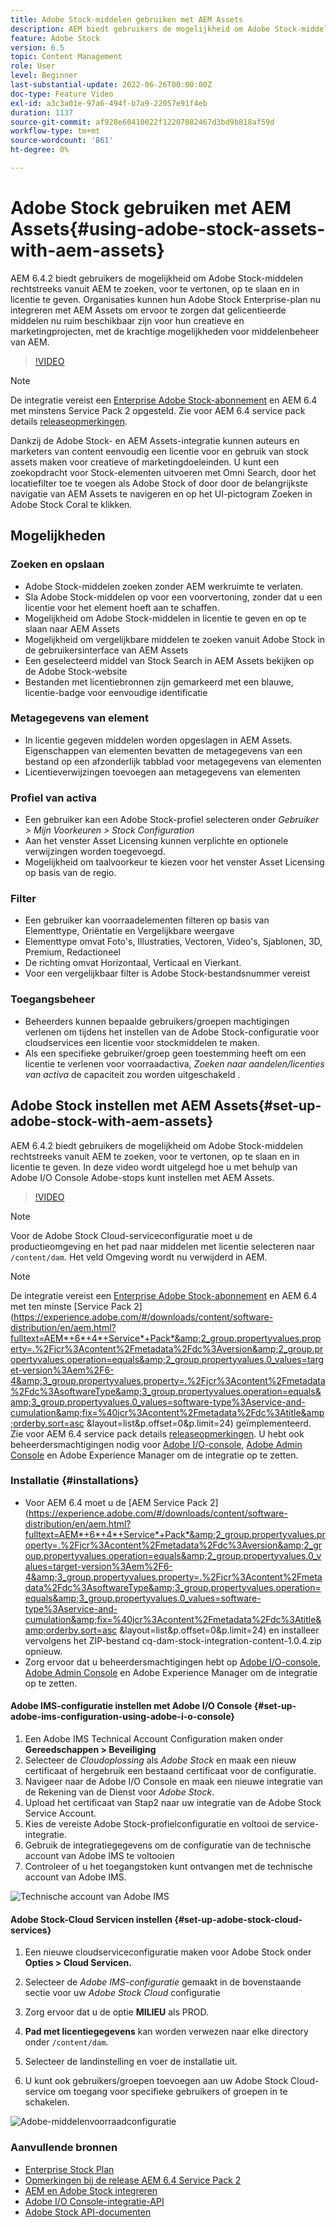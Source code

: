```yaml
---
title: Adobe Stock-middelen gebruiken met AEM Assets
description: AEM biedt gebruikers de mogelijkheid om Adobe Stock-middelen rechtstreeks vanuit AEM te zoeken, voor te vertonen, op te slaan en te licentiëren. Organisaties kunnen hun Adobe Stock Enterprise-plan nu integreren met AEM Assets om ervoor te zorgen dat gelicentieerde middelen nu ruim beschikbaar zijn voor hun creatieve en marketingprojecten, met de krachtige mogelijkheden voor middelenbeheer van AEM.
feature: Adobe Stock
version: 6.5
topic: Content Management
role: User
level: Beginner
last-substantial-update: 2022-06-26T00:00:00Z
doc-type: Feature Video
exl-id: a3c3a01e-97a6-494f-b7a9-22057e91f4eb
duration: 1137
source-git-commit: af928e60410022f12207082467d3bd9b818af59d
workflow-type: tm+mt
source-wordcount: '861'
ht-degree: 0%

---
```


# Adobe Stock gebruiken met AEM Assets{#using-adobe-stock-assets-with-aem-assets}

AEM 6.4.2 biedt gebruikers de mogelijkheid om Adobe Stock-middelen rechtstreeks vanuit AEM te zoeken, voor te vertonen, op te slaan en in licentie te geven. Organisaties kunnen hun Adobe Stock Enterprise-plan nu integreren met AEM Assets om ervoor te zorgen dat gelicentieerde middelen nu ruim beschikbaar zijn voor hun creatieve en marketingprojecten, met de krachtige mogelijkheden voor middelenbeheer van AEM.

>[!VIDEO](https://video.tv.adobe.com/v/24678?quality=12&learn=on)

>[!NOTE]
>
>De integratie vereist een [Enterprise Adobe Stock-abonnement](https://landing.adobe.com/en/na/products/creative-cloud/ctir-4625-stock-for-enterprise/index.html) en AEM 6.4 met minstens Service Pack 2 opgesteld. Zie voor AEM 6.4 service pack details [releaseopmerkingen](https://helpx.adobe.com/experience-manager/6-4/release-notes/sp-release-notes.html).

Dankzij de Adobe Stock- en AEM Assets-integratie kunnen auteurs en marketers van content eenvoudig een licentie voor en gebruik van stock assets maken voor creatieve of marketingdoeleinden. U kunt een zoekopdracht voor Stock-elementen uitvoeren met Omni Search, door het locatiefilter toe te voegen als Adobe Stock of door door de belangrijkste navigatie van AEM Assets te navigeren en op het UI-pictogram Zoeken in Adobe Stock Coral te klikken.

## Mogelijkheden

### Zoeken en opslaan

* Adobe Stock-middelen zoeken zonder AEM werkruimte te verlaten.
* Sla Adobe Stock-middelen op voor een voorvertoning, zonder dat u een licentie voor het element hoeft aan te schaffen.
* Mogelijkheid om Adobe Stock-middelen in licentie te geven en op te slaan naar AEM Assets
* Mogelijkheid om vergelijkbare middelen te zoeken vanuit Adobe Stock in de gebruikersinterface van AEM Assets
* Een geselecteerd middel van Stock Search in AEM Assets bekijken op de Adobe Stock-website
* Bestanden met licentiebronnen zijn gemarkeerd met een blauwe, licentie-badge voor eenvoudige identificatie

### Metagegevens van element

* In licentie gegeven middelen worden opgeslagen in AEM Assets. Eigenschappen van elementen bevatten de metagegevens van een bestand op een afzonderlijk tabblad voor metagegevens van elementen
* Licentieverwijzingen toevoegen aan metagegevens van elementen

### Profiel van activa

* Een gebruiker kan een Adobe Stock-profiel selecteren onder *Gebruiker > Mijn Voorkeuren > Stock Configuration*
* Aan het venster Asset Licensing kunnen verplichte en optionele verwijzingen worden toegevoegd.
* Mogelijkheid om taalvoorkeur te kiezen voor het venster Asset Licensing op basis van de regio.

### Filter

* Een gebruiker kan voorraadelementen filteren op basis van Elementtype, Oriëntatie en Vergelijkbare weergave
* Elementtype omvat Foto&#39;s, Illustraties, Vectoren, Video&#39;s, Sjablonen, 3D, Premium, Redactioneel
* De richting omvat Horizontaal, Verticaal en Vierkant.
* Voor een vergelijkbaar filter is Adobe Stock-bestandsnummer vereist

### Toegangsbeheer

* Beheerders kunnen bepaalde gebruikers/groepen machtigingen verlenen om tijdens het instellen van de Adobe Stock-configuratie voor cloudservices een licentie voor stockmiddelen te maken.
* Als een specifieke gebruiker/groep geen toestemming heeft om een licentie te verlenen voor voorraadactiva, *Zoeken naar aandelen/licenties van activa* de capaciteit zou worden uitgeschakeld .

## Adobe Stock instellen met AEM Assets{#set-up-adobe-stock-with-aem-assets}

AEM 6.4.2 biedt gebruikers de mogelijkheid om Adobe Stock-middelen rechtstreeks vanuit AEM te zoeken, voor te vertonen, op te slaan en in licentie te geven. In deze video wordt uitgelegd hoe u met behulp van Adobe I/O Console Adobe-stops kunt instellen met AEM Assets.

>[!VIDEO](https://video.tv.adobe.com/v/25043?quality=12&learn=on)

>[!NOTE]
>
>Voor de Adobe Stock Cloud-serviceconfiguratie moet u de productieomgeving en het pad naar middelen met licentie selecteren naar `/content/dam`. Het veld Omgeving wordt nu verwijderd in AEM.

>[!NOTE]
>
>De integratie vereist een [Enterprise Adobe Stock-abonnement](https://landing.adobe.com/en/na/products/creative-cloud/ctir-4625-stock-for-enterprise/index.html) en AEM 6.4 met ten minste [Service Pack 2](https://experience.adobe.com/#/downloads/content/software-distribution/en/aem.html?fulltext=AEM*+6*+4*+Service*+Pack*&amp;2_group.propertyvalues.property=.%2Fjcr%3Acontent%2Fmetadata%2Fdc%3Aversion&amp;2_group.propertyvalues.operation=equals&amp;2_group.propertyvalues.0_values=target-version%3Aem%2F6-4&amp;3_group.propertyvalues.property=.%2Fjcr%3Acontent%2Fmetadata%2Fdc%3AsoftwareType&amp;3_group.propertyvalues.operation=equals&amp;3_group.propertyvalues.0_values=software-type%3Aservice-and-cumulation&amp;fix=%40jcr%3Acontent%2Fmetadata%2Fdc%3Atitle&amp;orderby.sort=asc &amp;layout=list&amp;p.offset=0&amp;p.limit=24) geïmplementeerd. Zie voor AEM 6.4 service pack details [releaseopmerkingen](https://helpx.adobe.com/experience-manager/6-4/release-notes/sp-release-notes.html). U hebt ook beheerdersmachtigingen nodig voor [Adobe I/O-console](https://console.adobe.io/), [Adobe Admin Console](https://adminconsole.adobe.com/) en Adobe Experience Manager om de integratie op te zetten.

### Installatie {#installations}

* Voor AEM 6.4 moet u de [AEM Service Pack 2](https://experience.adobe.com/#/downloads/content/software-distribution/en/aem.html?fulltext=AEM*+6*+4*+Service*+Pack*&amp;2_group.propertyvalues.property=.%2Fjcr%3Acontent%2Fmetadata%2Fdc%3Aversion&amp;2_group.propertyvalues.operation=equals&amp;2_group.propertyvalues.0_values=target-version%3Aem%2F6-4&amp;3_group.propertyvalues.property=.%2Fjcr%3Acontent%2Fmetadata%2Fdc%3AsoftwareType&amp;3_group.propertyvalues.operation=equals&amp;3_group.propertyvalues.0_values=software-type%3Aservice-and-cumulation&amp;fix=%40jcr%3Acontent%2Fmetadata%2Fdc%3Atitle&amp;orderby.sort=asc &amp;layout=list&amp;p.offset=0&amp;p.limit=24) en installeer vervolgens het ZIP-bestand cq-dam-stock-integration-content-1.0.4.zip opnieuw.
* Zorg ervoor dat u beheerdersmachtigingen hebt op [Adobe I/O-console](https://console.adobe.io/), [Adobe Admin Console](https://adminconsole.adobe.com/) en Adobe Experience Manager om de integratie op te zetten.

#### Adobe IMS-configuratie instellen met Adobe I/O Console {#set-up-adobe-ims-configuration-using-adobe-i-o-console}

1. Een Adobe IMS Technical Account Configuration maken onder **Gereedschappen > Beveiliging**
2. Selecteer de *Cloudoplossing* als *Adobe Stock* en maak een nieuw certificaat of hergebruik een bestaand certificaat voor de configuratie.
3. Navigeer naar de Adobe I/O Console en maak een nieuwe integratie van de Rekening van de Dienst voor *Adobe Stock*.
4. Upload het certificaat van Stap2 naar uw integratie van de Adobe Stock Service Account.
5. Kies de vereiste Adobe Stock-profielconfiguratie en voltooi de service-integratie.
6. Gebruik de integratiegegevens om de configuratie van de technische account van Adobe IMS te voltooien
7. Controleer of u het toegangstoken kunt ontvangen met de technische account van Adobe IMS.

![Technische account van Adobe IMS](assets/screen_shot_2018-10-22at12219pm.png)

#### Adobe Stock-Cloud Servicen instellen {#set-up-adobe-stock-cloud-services}

1. Een nieuwe cloudserviceconfiguratie maken voor Adobe Stock onder **Opties > Cloud Servicen.**
2. Selecteer de *Adobe IMS-configuratie* gemaakt in de bovenstaande sectie voor uw *Adobe Stock Cloud* configuratie

3. Zorg ervoor dat u de optie **MILIEU** als PROD.
4. **Pad met licentiegegevens** kan worden verwezen naar elke directory onder `/content/dam`.
5. Selecteer de landinstelling en voer de installatie uit.
6. U kunt ook gebruikers/groepen toevoegen aan uw Adobe Stock Cloud-service om toegang voor specifieke gebruikers of groepen in te schakelen.

![Adobe-middelenvoorraadconfiguratie](assets/screen_shot_2018-10-22at12425pm.png)

### Aanvullende bronnen

* [Enterprise Stock Plan](https://landing.adobe.com/en/na/products/creative-cloud/ctir-4625-stock-for-enterprise/index.html)
* [Opmerkingen bij de release AEM 6.4 Service Pack 2](https://experienceleague.adobe.com/docs/experience-manager-65/release-notes/release-notes.html)
* [AEM en Adobe Stock integreren](https://experienceleague.adobe.com/docs/experience-manager-65/assets/using/aem-assets-adobe-stock.html)
* [Adobe I/O Console-integratie-API](https://www.adobe.io/apis/cloudplatform/console/authentication/gettingstarted.html)
* [Adobe Stock API-documenten](https://www.adobe.io/apis/creativecloud/stock/docs.html)
